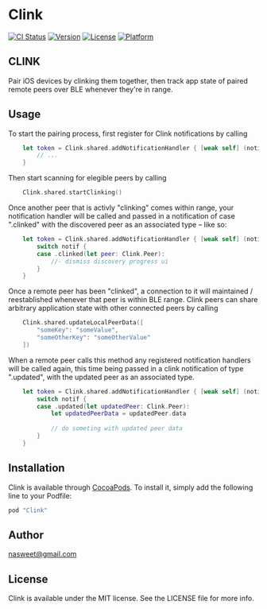 # Clink

[![CI Status](http://img.shields.io/travis/nasweet@gmail.com/Clink.svg?style=flat)](https://travis-ci.org/nasweet@gmail.com/Clink)
[![Version](https://img.shields.io/cocoapods/v/Clink.svg?style=flat)](http://cocoapods.org/pods/Clink)
[![License](https://img.shields.io/cocoapods/l/Clink.svg?style=flat)](http://cocoapods.org/pods/Clink)
[![Platform](https://img.shields.io/cocoapods/p/Clink.svg?style=flat)](http://cocoapods.org/pods/Clink)

## CLINK

Pair iOS devices by clinking them together, then track app state of paired remote peers over BLE whenever they're in range.

## Usage
To start the pairing process, first register for Clink notifications by calling

```swift
    let token = Clink.shared.addNotificationHandler { [weak self] (notif: Clink.Notification) in
        // ...  
    }
```

Then start scanning for elegible peers by calling

```swift
    Clink.shared.startClinking()
```

Once another peer that is activly "clinking" comes within range, your notification handler will be called
and passed in a notification of case ".clinked" with the discovered peer as an associated type – like so:

```swift
    let token = Clink.shared.addNotificationHandler { [weak self] (notif: Clink.Notification) in
        switch notif {
        case .clinked(let peer: Clink.Peer):
            //- dismiss discovery progress ui
        }
    }
```

Once a remote peer has been "clinked",  a connection to it will maintained / reestablished whenever that peer is within BLE range.
Clink peers can share arbitrary application state with other connected peers by calling

```swift
    Clink.shared.updateLocalPeerData([
        "someKey": "someValue",
        "someOtherKey": "someOtherValue"
    ])
```

When a remote peer calls this method any registered notification handlers will be called again, this time being passed in a clink notification
of type ".updated", with the updated peer as an associated type.

```swift
    let token = Clink.shared.addNotificationHandler { [weak self] (notif: Clink.Notification) in
        switch notif {
        case .updated(let updatedPeer: Clink.Peer):
            let updatedPeerData = updatedPeer.data
            
            // do someting with updated peer data
        }
    }
```

## Installation

Clink is available through [CocoaPods](http://cocoapods.org). To install
it, simply add the following line to your Podfile:

```ruby
pod "Clink"
```

## Author

nasweet@gmail.com

## License

Clink is available under the MIT license. See the LICENSE file for more info.
